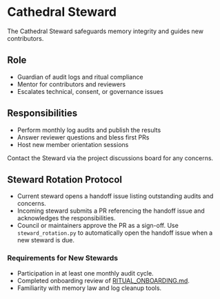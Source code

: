 # Cathedral Steward

The Cathedral Steward safeguards memory integrity and guides new contributors.

## Role
- Guardian of audit logs and ritual compliance
- Mentor for contributors and reviewers
- Escalates technical, consent, or governance issues

## Responsibilities
- Perform monthly log audits and publish the results
- Answer reviewer questions and bless first PRs
- Host new member orientation sessions

Contact the Steward via the project discussions board for any concerns.

## Steward Rotation Protocol
- Current steward opens a handoff issue listing outstanding audits and concerns.
- Incoming steward submits a PR referencing the handoff issue and acknowledges the responsibilities.
- Council or maintainers approve the PR as a sign-off.
Use `steward_rotation.py` to automatically open the handoff issue when a new steward is due.

### Requirements for New Stewards
- Participation in at least one monthly audit cycle.
- Completed onboarding review of [RITUAL_ONBOARDING.md](RITUAL_ONBOARDING.md).
- Familiarity with memory law and log cleanup tools.
